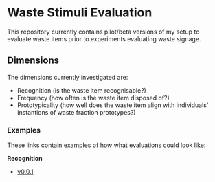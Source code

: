 # Waste Stimuli Evaluation

This repository currently contains pilot/beta versions of my setup to evaluate waste items prior to experiments evaluating waste signage.

## Dimensions

The dimensions currently investigated are:

- Recognition (is the waste item recognisable?)
- Frequency (how often is the waste item disposed of?)
- Prototypicality (how well does the waste item align with individuals' instantions of waste fraction prototypes?)

### Examples

These links contain examples of how what evaluations could look like:

**Recognition**

- [v0.0.1](packaged/experiment/index.html)
 